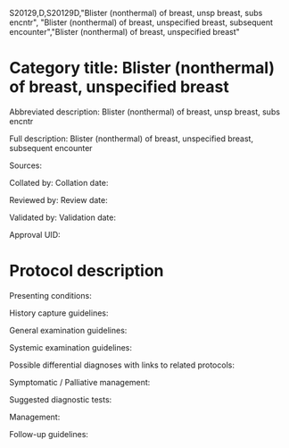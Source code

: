 S20129,D,S20129D,"Blister (nonthermal) of breast, unsp breast, subs encntr", "Blister (nonthermal) of breast, unspecified breast, subsequent encounter","Blister (nonthermal) of breast, unspecified breast"
# Category title: Blister (nonthermal) of breast, unspecified breast

Abbreviated description: Blister (nonthermal) of breast, unsp breast, subs encntr

Full description: Blister (nonthermal) of breast, unspecified breast, subsequent encounter

Sources:

Collated by:
Collation date:

Reviewed by:
Review date:

Validated by:
Validation date:

Approval UID:

# Protocol description

Presenting conditions:

History capture guidelines:

General examination guidelines:

Systemic examination guidelines:

Possible differential diagnoses with links to related protocols:

Symptomatic / Palliative management:

Suggested diagnostic tests:

Management:

Follow-up guidelines:
